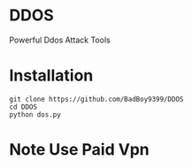 # DDOS
Powerful Ddos Attack Tools

# Installation 
```
git clone https://github.com/BadBoy9399/DDOS
cd DDOS
python dos.py
```

# Note Use Paid Vpn
